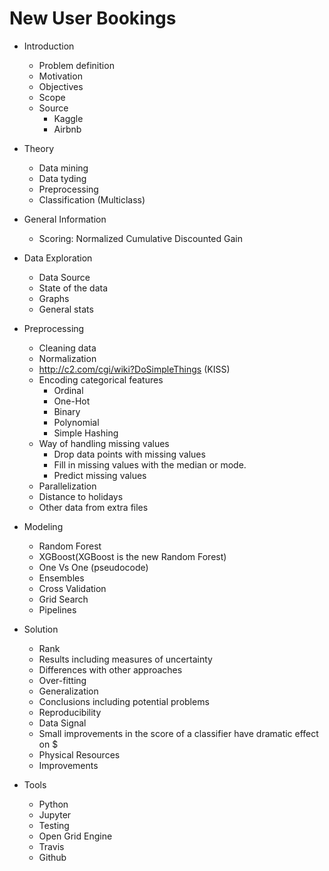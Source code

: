New User Bookings
=================

- Introduction
    - Problem definition
    - Motivation
    - Objectives
    - Scope
    - Source
        - Kaggle
        - Airbnb

- Theory
    - Data mining
    - Data tyding
    - Preprocessing
    - Classification (Multiclass)

- General Information
    - Scoring: Normalized Cumulative Discounted Gain

- Data Exploration
    - Data Source
    - State of the data
    - Graphs
    - General stats

- Preprocessing
    - Cleaning data
    - Normalization
    - http://c2.com/cgi/wiki?DoSimpleThings (KISS)
    - Encoding categorical features
        - Ordinal
        - One-Hot
        - Binary
        - Polynomial
        - Simple Hashing
    - Way of handling missing values
        - Drop data points with missing values
        - Fill in missing values with the median or mode.
        - Predict missing values
    - Parallelization
    - Distance to holidays
    - Other data from extra files

- Modeling
    - Random Forest
    - XGBoost(XGBoost is the new Random Forest)
    - One Vs One (pseudocode)
    - Ensembles
    - Cross Validation
    - Grid Search
    - Pipelines

- Solution
    - Rank
    - Results including measures of uncertainty
    - Differences with other approaches
    - Over-fitting
    - Generalization
    - Conclusions including potential problems
    - Reproducibility
    - Data Signal
    - Small improvements in the score of a classifier have dramatic effect on $
    - Physical Resources
    - Improvements

- Tools
    - Python
    - Jupyter
    - Testing
    - Open Grid Engine
    - Travis
    - Github
